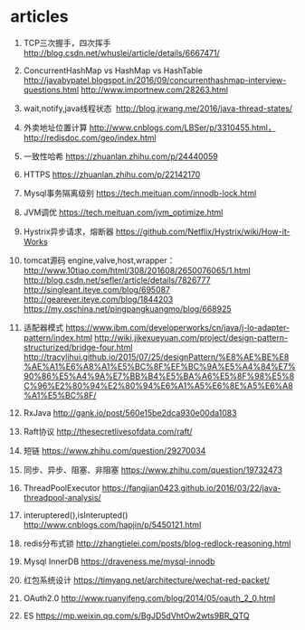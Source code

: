 # articles

1. TCP三次握手，四次挥手
  http://blog.csdn.net/whuslei/article/details/6667471/
2. ConcurrentHashMap vs HashMap vs HashTable
  http://javabypatel.blogspot.in/2016/09/concurrenthashmap-interview-questions.html http://www.importnew.com/28263.html
3. wait,notify,java线程状态
  http://blog.jrwang.me/2016/java-thread-states/
4. 外卖地址位置计算
  http://www.cnblogs.com/LBSer/p/3310455.html， http://redisdoc.com/geo/index.html
5. 一致性哈希
  https://zhuanlan.zhihu.com/p/24440059
6. HTTPS
  https://zhuanlan.zhihu.com/p/22142170
7. Mysql事务隔离级别
  https://tech.meituan.com/innodb-lock.html
8. JVM调优
  https://tech.meituan.com/jvm_optimize.html
9. Hystrix异步请求，熔断器
  https://github.com/Netflix/Hystrix/wiki/How-it-Works
 
10. tomcat源码 engine,valve,host,wrapper： 
  http://www.10tiao.com/html/308/201608/2650076065/1.html
  http://blog.csdn.net/sefler/article/details/7826777
  http://singleant.iteye.com/blog/695087
  http://gearever.iteye.com/blog/1844203
  https://my.oschina.net/pingpangkuangmo/blog/668925

11. 适配器模式
  https://www.ibm.com/developerworks/cn/java/j-lo-adapter-pattern/index.html
  http://wiki.jikexueyuan.com/project/design-pattern-structurized/bridge-four.html
  http://tracylihui.github.io/2015/07/25/designPattern/%E8%AE%BE%E8%AE%A1%E6%A8%A1%E5%BC%8F%EF%BC%9A%E5%A4%84%E7%90%86%E5%A4%9A%E7%BB%B4%E5%BA%A6%E5%8F%98%E5%8C%96%E2%80%94%E2%80%94%E6%A1%A5%E6%8E%A5%E6%A8%A1%E5%BC%8F/

12. RxJava
  http://gank.io/post/560e15be2dca930e00da1083
  
13. Raft协议
  http://thesecretlivesofdata.com/raft/
 
14. 短链
  https://www.zhihu.com/question/29270034

15. 同步、异步、阻塞、非阻塞
  https://www.zhihu.com/question/19732473
  
16. ThreadPoolExecutor https://fangjian0423.github.io/2016/03/22/java-threadpool-analysis/

17. interuptered(),isInterupted() http://www.cnblogs.com/hapjin/p/5450121.html

18. redis分布式锁  http://zhangtielei.com/posts/blog-redlock-reasoning.html

19. Mysql InnerDB  https://draveness.me/mysql-innodb

20. 红包系统设计 https://timyang.net/architecture/wechat-red-packet/

22. OAuth2.0 http://www.ruanyifeng.com/blog/2014/05/oauth_2_0.html

23. ES https://mp.weixin.qq.com/s/BgJD5dVhtOw2wts9BR_QTQ
